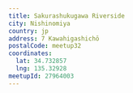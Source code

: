 ```yaml
---
title: Sakurashukugawa Riverside
city: Nishinomiya
country: jp
address: 7 Kawahigashichō
postalCode: meetup32
coordinates:
  lat: 34.732857
  lng: 135.32928
meetupId: 27964003
---
```


